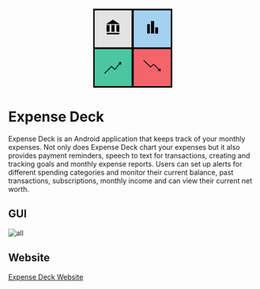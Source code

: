<p align="center">
    <img width="160" height="160" src="phase1/logo.png">
</p>


# Expense Deck

Expense Deck is an Android application that keeps track of your monthly expenses. Not only does Expense Deck chart your expenses but it also provides payment reminders, speech to text for transactions, creating and tracking goals and monthly expense reports. Users can set up alerts for different spending categories and monitor their current balance, past transactions, subscriptions, monthly income and can view their current net worth. 

## GUI
![all](https://user-images.githubusercontent.com/74755873/162543246-0a8f76f4-a543-44be-8b16-575dae2426ec.png)

## Website

[Expense Deck Website](http://34.130.135.14:81/)
